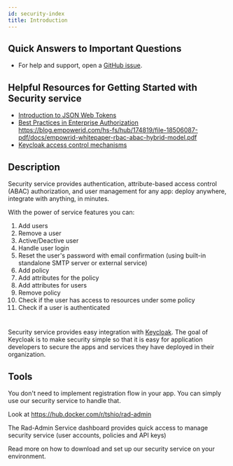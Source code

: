 ```yaml
---
id: security-index
title: Introduction
---
```


## Quick Answers to Important Questions
- For help and support, open a [GitHub issue](https://github.com/TheSoftwareHouse/rad-modules/issues).

## Helpful Resources for Getting Started with Security service
- [Introduction to JSON Web Tokens](https://jwt.io/introduction/)
- [Best Practices in Enterprise Authorization](https://blog.empowerid.com/hs-fs/hub/174819/file-18506087-pdf/docs/empowrid-whitepaper-rbac-abac-hybrid-model.pdf)  https://blog.empowerid.com/hs-fs/hub/174819/file-18506087-pdf/docs/empowrid-whitepaper-rbac-abac-hybrid-model.pdf
- [Keycloak access control mechanisms](https://www.keycloak.org/docs/latest/authorization_services/)

## Description

Security service provides authentication, attribute-based access control (ABAC) authorization, and user management for any app: deploy anywhere, integrate with anything, in minutes.

With the power of service features you can:

1. Add users
2. Remove a user
3. Active/Deactive user
4. Handle user login
5. Reset the user's password with email confirmation (using built-in standalone SMTP server or external service)
6. Add policy
7. Add attributes for the policy
8. Add attributes for users
9. Remove policy
10. Check if the user has access to resources under some policy
11. Check if a user is authenticated

# 

Security service provides easy integration with [Keycloak](https://www.keycloak.org/). The goal of Keycloak is to make security simple so that it is easy for application developers to secure the apps and services they have deployed in their organization.

## Tools

You don't need to implement registration flow in your app. You can simply use our security service to handle that.

Look at https://hub.docker.com/r/tshio/rad-admin

The Rad-Admin Service dashboard provides quick access to manage security service (user accounts, policies and API keys)

Read more on how to download and set up our security service on your environment.